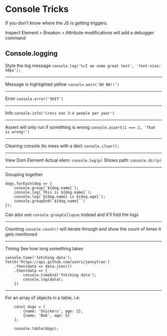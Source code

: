 # Console Tricks

If you don't know where the JS is getting triggers.

Inspect Element > Breakon > Attribute modifications
will add a debugger command

## Console.logging

Style the log message
`console.log('%cI am some great text', 'font-size: 50px');`

---

Message is highlighted yellow
`console.warn('OH NO!!')`

---

Error
`console.error('SHIT')`

---

Info
`console.info('Crocs eat 3-4 people per year')`

---

Assert will only run if something is wrong
`console.assert(1 === 2, 'That is wrong!')`

---

Clearing console (to mess with a dev)
`console.clear();`

---

View Dom Element
Actual elem: `console.log(p)`
Shows path: `console.dir(p)`

---

Grouping together
~~~
dogs.forEach(dog => {
    console.group(`${dog.name}`);
    console.log(`This is ${dog.name}`);
    console.log(`${dog.name} is ${dog.age}`);
    console.groupEnd(`${dog.name}``)
});
~~~

Can also use `console.groupCollapse` instead and it'll fold the logs

---

Counting
`console.count()` will iterate through and show the count of times it gets mentioned

---

Timing
See how long something takes
~~~
console.time('fetching data');
fetch('https://api.github.com/users/jennytran')
    .then(data => data.json())
    .then(data => {
        console.timeEnd('fetching data');
        console.log(data);
    })
~~~

---

For an array of objects in a table, i.e:
~~~
    const dogs = [
        {name: 'Snickers', age: 2},
        {name: 'Bob', age: 5}
    ];

    console.table(dogs);
~~~
